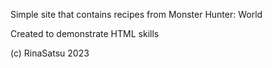 Simple site that contains recipes from Monster Hunter: World

Created to demonstrate HTML skills

(c) RinaSatsu 2023